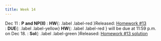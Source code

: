 ```yaml
---
title: Week 14
---
```


Dec 11
: **P and NP(II)**
:  **HW**{: .label .label-red }Released: [Homework #13](https://basics.sjtu.edu.cn/~yangqizhe/pdf/algo2023w/homework/Algo-hw13.pdf)  
: **DUE**{: .label .label-yellow}  **HW**{: .label .label-red }  will be due at 11:59 p.m. on Dec 18. 
: **Sol**{: .label .label-green }Released: [Homework #13 solution](https://basics.sjtu.edu.cn/~yangqizhe/pdf/algo2023w/homework/Algo-hw13sol.pdf)
  

